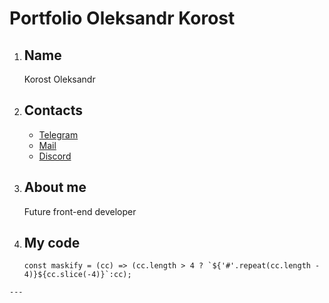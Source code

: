 # Portfolio Oleksandr Korost

1. **Name**  
   ---
   Korost Oleksandr

2. **Contacts**  
   ---
     * [Telegram](https://t.me/AlexFarok "Alex Korost")
     * [Mail](mailto:alex.farok.korost@gmail.com "Alex Korost")
     * [Discord](https://discordapp.com/alexkorost/8266/ "Alex Korost")

3. **About me**
   ---
   Future front-end developer

4. **My code**  
   ---
   ```
   const maskify = (cc) => (cc.length > 4 ? `${'#'.repeat(cc.length - 4)}${cc.slice(-4)}`:cc);
  ```
  ---
